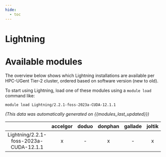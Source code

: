 ```yaml
---
hide:
  - toc
---
```


Lightning
=========

# Available modules


The overview below shows which Lightning installations are available per HPC-UGent Tier-2 cluster, ordered based on software version (new to old).

To start using Lightning, load one of these modules using a `module load` command like:

```shell
module load Lightning/2.2.1-foss-2023a-CUDA-12.1.1
```

*(This data was automatically generated on {{modules_last_updated}})*  

| |accelgor|doduo|donphan|gallade|joltik|litleo|shinx|
| :---: | :---: | :---: | :---: | :---: | :---: | :---: | :---: |
|Lightning/2.2.1-foss-2023a-CUDA-12.1.1|x|-|x|-|x|x|-|
